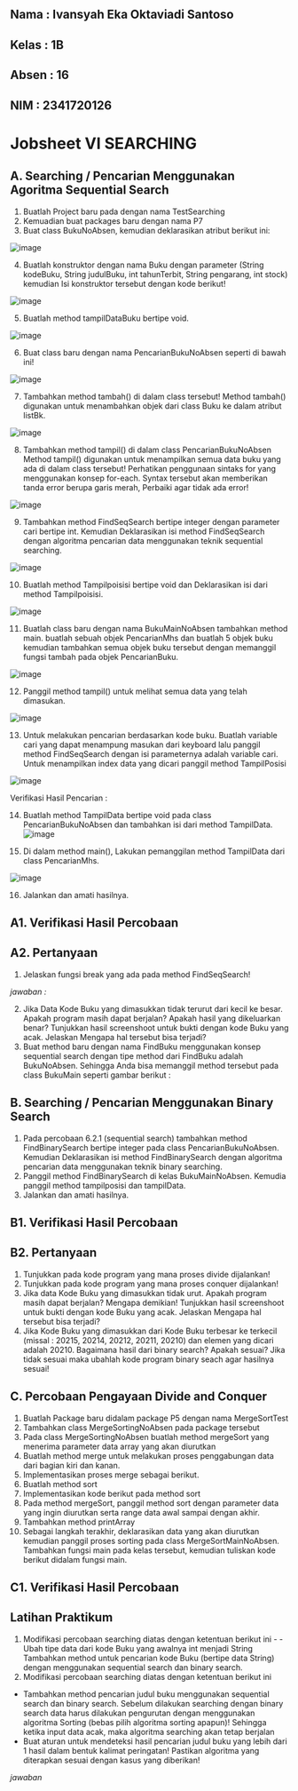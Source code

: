 ## Nama : Ivansyah Eka Oktaviadi Santoso
## Kelas : 1B
## Absen : 16
## NIM : 2341720126


# Jobsheet VI SEARCHING

## A. Searching / Pencarian Menggunakan Agoritma Sequential Search
1. Buatlah Project baru pada dengan nama TestSearching 
2. Kemuadian buat packages baru dengan nama P7 
3. Buat class BukuNoAbsen, kemudian deklarasikan atribut berikut ini:

![image](./Laporan/gambar%201.png)

4. Buatlah konstruktor dengan nama Buku dengan parameter (String kodeBuku, String judulBuku, int tahunTerbit, String pengarang, int stock) kemudian Isi 
konstruktor tersebut dengan kode berikut!  

![image](./Laporan/gambar%202.png)

5. Buatlah method tampilDataBuku bertipe void. 

![image](./Laporan/gambar%203.png)

6. Buat class baru dengan nama PencarianBukuNoAbsen seperti di bawah ini!

![image](./Laporan/gambar%204.png)

7. Tambahkan method tambah() di dalam class tersebut! Method tambah() digunakan untuk 
menambahkan objek dari class Buku ke dalam atribut listBk. 

![image](./Laporan/gambar%205.png)

8. Tambahkan method tampil() di dalam class PencarianBukuNoAbsen Method tampil() 
digunakan untuk menampilkan semua data buku yang ada di dalam class tersebut! Perhatikan 
penggunaan sintaks for yang menggunakan konsep for-each. Syntax tersebut akan memberikan 
tanda error berupa garis merah, Perbaiki agar tidak ada error!

![image](./Laporan/gambar%206.png)

9. Tambahkan method FindSeqSearch bertipe integer dengan parameter cari bertipe int. 
Kemudian Deklarasikan isi method FindSeqSearch dengan algoritma pencarian data 
menggunakan teknik sequential searching.

![image](./Laporan/gambar%207.png)

10. Buatlah method Tampilpoisisi bertipe void dan Deklarasikan isi dari method 
Tampilpoisisi. 

![image](./Laporan/gambar%208.png)

11. Buatlah class baru dengan nama BukuMainNoAbsen tambahkan method main. buatlah 
sebuah objek PencarianMhs dan buatlah 5 objek buku kemudian tambahkan semua objek buku 
tersebut dengan memanggil fungsi tambah pada objek PencarianBuku.

![image](./Laporan/gambar%209.png)

12. Panggil method tampil() untuk melihat semua data yang telah dimasukan.

![image](./Laporan/gambar%2010.png)

13. Untuk melakukan pencarian berdasarkan kode buku. Buatlah variable cari yang dapat 
menampung masukan dari keyboard lalu panggil method FindSeqSearch dengan isi 
parameternya adalah variable cari. Untuk menampilkan index data yang dicari panggil method 
TampilPosisi

![image](./Laporan/gambar%2011.png)

Verifikasi Hasil Pencarian : 




14. Buatlah method TampilData bertipe void pada class PencarianBukuNoAbsen dan 
tambahkan isi dari method TampilData.
![image](./Laporan/gambar%2012.png)

15. Di dalam method main(), Lakukan pemanggilan method TampilData dari class 
PencarianMhs.

![image](./Laporan/gambar%2013.png)


16. Jalankan dan amati hasilnya. 

## A1. Verifikasi Hasil Percobaan

## A2. Pertanyaan
1. Jelaskan fungsi break yang ada pada method FindSeqSearch!

<i> jawaban : </i> 

2. Jika Data Kode Buku yang dimasukkan tidak terurut dari kecil ke besar. Apakah program masih 
dapat berjalan? Apakah hasil yang dikeluarkan benar? Tunjukkan hasil screenshoot untuk bukti 
dengan kode Buku yang acak. Jelaskan Mengapa hal tersebut bisa terjadi?  
3. Buat method baru dengan nama FindBuku menggunakan konsep sequential search dengan tipe 
method dari FindBuku adalah BukuNoAbsen.  Sehingga Anda bisa memanggil method 
tersebut pada class BukuMain seperti gambar berikut :


## B. Searching / Pencarian Menggunakan Binary Search 
1. Pada percobaan 6.2.1 (sequential search) tambahkan method FindBinarySearch bertipe 
integer pada class PencarianBukuNoAbsen. Kemudian Deklarasikan isi method 
FindBinarySearch dengan algoritma pencarian data menggunakan teknik binary searching.
2. Panggil method FindBinarySearch di kelas BukuMainNoAbsen. Kemudia panggil 
method tampilposisi dan tampilData.
3. Jalankan dan amati hasilnya. 

## B1. Verifikasi Hasil Percobaan

## B2. Pertanyaan
1. Tunjukkan pada kode program yang mana proses divide dijalankan! 
2. Tunjukkan pada kode program yang mana proses conquer dijalankan! 
4. Jika data Kode Buku yang dimasukkan tidak urut. Apakah program masih dapat berjalan? Mengapa 
demikian! Tunjukkan hasil screenshoot untuk bukti dengan kode Buku yang acak. Jelaskan 
Mengapa hal tersebut bisa terjadi?  
3. Jika Kode Buku yang dimasukkan dari Kode Buku terbesar ke terkecil (missal : 20215, 20214, 
20212, 20211, 20210) dan elemen yang dicari adalah 20210. Bagaimana hasil dari binary search? 
Apakah sesuai? Jika tidak sesuai maka ubahlah kode program binary seach agar hasilnya sesuai! 

## C. Percobaan Pengayaan Divide and Conquer
1. Buatlah Package baru didalam package P5 dengan nama MergeSortTest 
2. Tambahkan class MergeSortingNoAbsen pada package tersebut 
3. Pada class MergeSortingNoAbsen buatlah method mergeSort yang menerima parameter 
data array yang akan diurutkan
4. Buatlah method merge untuk melakukan proses penggabungan data dari bagian kiri dan kanan. 
5. Implementasikan proses merge sebagai berikut. 
6. Buatlah method sort
7. Implementasikan kode berikut pada method sort
8. Pada method mergeSort, panggil method sort dengan parameter data yang ingin diurutkan 
serta range data awal sampai dengan akhir. 
9. Tambahkan method printArray  
10. Sebagai langkah terakhir, deklarasikan data yang akan diurutkan kemudian panggil proses 
sorting pada class MergeSortMainNoAbsen. Tambahkan fungsi main pada kelas tersebut, 
kemudian tuliskan kode berikut didalam fungsi main. 

## C1. Verifikasi Hasil Percobaan 





## Latihan Praktikum 
1. Modifikasi percobaan searching diatas dengan ketentuan berikut ini - - 
Ubah tipe data dari kode Buku yang awalnya int menjadi String 
Tambahkan method untuk pencarian kode Buku (bertipe data String) dengan menggunakan 
sequential search dan binary search. 
2. Modifikasi percobaan searching diatas dengan ketentuan berikut ini
- Tambahkan method pencarian judul buku menggunakan sequential search dan binary search. Sebelum dilakukan searching dengan binary search data harus dilakukan pengurutan 
dengan menggunakan algoritma Sorting (bebas pilih algoritma sorting apapun)! Sehingga 
ketika input data acak, maka algoritma searching akan tetap berjalan 
- Buat aturan untuk mendeteksi hasil pencarian judul buku yang lebih dari 1 hasil dalam 
bentuk kalimat peringatan! Pastikan algoritma yang diterapkan sesuai dengan kasus yang 
diberikan!

<i> jawaban </i>

